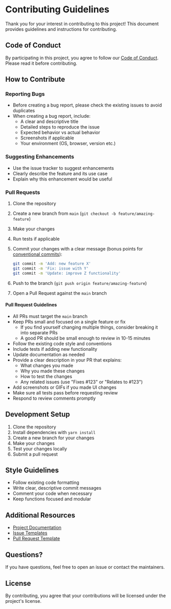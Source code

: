 # Contributing Guidelines

Thank you for your interest in contributing to this project! This document provides guidelines and instructions for contributing.

## Code of Conduct

By participating in this project, you agree to follow our [Code of Conduct](CODE_OF_CONDUCT.md). Please read it before contributing.

## How to Contribute

### Reporting Bugs

- Before creating a bug report, please check the existing issues to avoid duplicates
- When creating a bug report, include:
  - A clear and descriptive title
  - Detailed steps to reproduce the issue
  - Expected behavior vs actual behavior
  - Screenshots if applicable
  - Your environment (OS, browser, version etc.)

### Suggesting Enhancements

- Use the issue tracker to suggest enhancements
- Clearly describe the feature and its use case
- Explain why this enhancement would be useful

### Pull Requests

1. Clone the repository
2. Create a new branch from `main` (`git checkout -b feature/amazing-feature`)
3. Make your changes
4. Run tests if applicable
5. Commit your changes with a clear message (bonus points for [conventional commits](https://www.conventionalcommits.org/en/v1.0.0/)):

   ```sh
   git commit -m 'Add: new feature X'
   git commit -m 'Fix: issue with Y'
   git commit -m 'Update: improve Z functionality'
   ```

6. Push to the branch (`git push origin feature/amazing-feature`)
7. Open a Pull Request against the `main` branch

#### Pull Request Guidelines

- All PRs must target the `main` branch
- Keep PRs small and focused on a single feature or fix
  - If you find yourself changing multiple things, consider breaking it into separate PRs
  - A good PR should be small enough to review in 10-15 minutes
- Follow the existing code style and conventions
- Include tests if adding new functionality
- Update documentation as needed
- Provide a clear description in your PR that explains:
  - What changes you made
  - Why you made these changes
  - How to test the changes
  - Any related issues (use "Fixes #123" or "Relates to #123")
- Add screenshots or GIFs if you made UI changes
- Make sure all tests pass before requesting review
- Respond to review comments promptly

## Development Setup

1. Clone the repository
2. Install dependencies with `yarn install`
3. Create a new branch for your changes
4. Make your changes
5. Test your changes locally
6. Submit a pull request

## Style Guidelines

- Follow existing code formatting
- Write clear, descriptive commit messages
- Comment your code when necessary
- Keep functions focused and modular

## Additional Resources

- [Project Documentation](README.md)
- [Issue Templates](.github/ISSUE_TEMPLATE)
- [Pull Request Template](.github/PULL_REQUEST_TEMPLATE.md)

## Questions?

If you have questions, feel free to open an issue or contact the maintainers.

## License

By contributing, you agree that your contributions will be licensed under the project's license.
